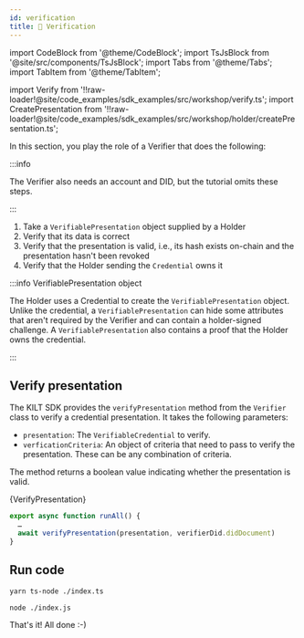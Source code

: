 ```yaml
---
id: verification
title: 🤝 Verification
---
```


import CodeBlock from '@theme/CodeBlock';
import TsJsBlock from '@site/src/components/TsJsBlock';
import Tabs from '@theme/Tabs';
import TabItem from '@theme/TabItem';

import Verify from '!!raw-loader!@site/code_examples/sdk_examples/src/workshop/verify.ts';
import CreatePresentation from '!!raw-loader!@site/code_examples/sdk_examples/src/workshop/holder/createPresentation.ts';

<!-- Verficiation criteria, expect it  to be tied to Verifier DID, tied to the verficationCriteria, based on four options -->

In this section, you play the role of a <span className="label-role verifier">Verifier</span> that does the following:

:::info

The Verifier also needs an account and DID, but the tutorial omits these steps.

:::

1. Take a `VerifiablePresentation` object supplied by a <span className="label-role holder">Holder</span>
2. Verify that its data is correct
3. Verify that the presentation is valid, i.e., its hash exists on-chain and the presentation hasn't been revoked
4. Verify that the <span className="label-role holder">Holder</span> sending the `Credential` owns it

:::info VerifiablePresentation object

The <span className="label-role holder">Holder</span> uses a Credential to create the `VerifiablePresentation` object.
Unlike the credential, a `VerifiablePresentation` can hide some attributes that aren't required by the <span className="label-role verifier">Verifier</span> and can contain a holder-signed challenge.
A `VerifiablePresentation` also contains a proof that the <span className="label-role holder">Holder</span> owns the credential.

:::

## Verify presentation



The KILT SDK provides the `verifyPresentation` method from the `Verifier` class to verify a credential presentation. It takes the following parameters:

- `presentation`: The `VerifiableCredential` to verify.
- `verficationCriteria`: An object of criteria that need to pass to verify the presentation. These can be any combination of criteria.
<!-- TODO: Find out more link -->

The method returns a boolean value indicating whether the presentation is valid.


<TsJsBlock>
  {VerifyPresentation}
</TsJsBlock>

<TsJsBlock>

```typescript
export async function runAll() {
  …
  await verifyPresentation(presentation, verifierDid.didDocument)
}
```

</TsJsBlock>

## Run code

<Tabs groupId="ts-js-choice">
  <TabItem value='ts' label='Typescript' default>

  ```bash
  yarn ts-node ./index.ts
  ```

  </TabItem>
  <TabItem value='js' label='Javascript' default>

  ```bash
  node ./index.js
  ```

  </TabItem>
</Tabs>

That's it! All done :-)